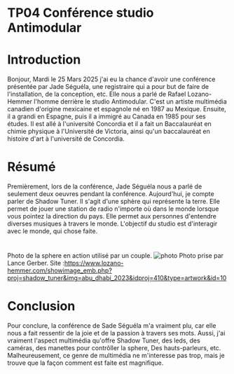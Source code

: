  # TP04 Conférence studio Antimodular


  # Introduction
 
   Bonjour, Mardi le 25 Mars 2025 j'ai eu la chance d'avoir une conférence présentée par Jade Séguéla, une registraire qui a pour but de faire de l'installation, de la conception, etc. Elle nous a parlé de Rafael Lozano-Hemmer l'homme derrière le studio Antimodular.
   C'est un artiste multimédia canadien d'origine mexicaine et espagnole né en 1987 au Mexique. Ensuite, il a grandi en Espagne, puis il a immigré au Canada en 1985 pour ses études. Il est allé à l'université
   Concordia et il a fait un Baccalauréat en chimie physique à l'Université de Victoria, ainsi qu'un baccalauréat en histoire d'art à l'université de Concordia. 

  # Résumé

   Premièrement, lors de la conférence, Jade Séguéla nous a parlé de seulement deux oeuvres pendant la conférence. Aujourd'hui, je compte parler de Shadow Tuner. Il s'agit d'une sphère qui représente la terre. Elle permet de jouer une station de radio 
   n'importe où dans le monde lorsque vous pointez la direction du pays. Elle permet aux personnes d'entendre diverses musiques à travers le monde. L'objectif du studio est d'interagir avec le monde, qui chose faite.
   #
   
   Photo de la sphere en action utilisé par un couple.
   ![photo](Media/sphere_photo_RLH.png)
   Photo prise par Lance Gerber. Site :https://www.lozano-hemmer.com/showimage_emb.php?proj=shadow_tuner&img=abu_dhabi_2023&idproj=410&type=artwork&id=10

   
   

  # Conclusion

   Pour conclure, la conférence de Sade Séguéla m'a vraiment plu, car elle nous a fait ressentir de la joie et de la passion à travers ses mots. Aussi, j'ai vraiment l'aspect multimédia qu'offre Shadow Tuner, des leds, des caméras, des manettes pour contrôller la sphere, 
   Des hauts-parleurs, etc. Malheureusement, ce genre de multimédia ne m'interesse pas trop, mais je trouve que la façon comment est faite est magnifique.


